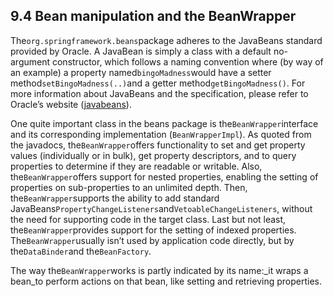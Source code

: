 ## 9.4 Bean manipulation and the BeanWrapper

The`org.springframework.beans`package adheres to the JavaBeans standard provided by Oracle. A JavaBean is simply a class with a default no-argument constructor, which follows a naming convention where \(by way of an example\) a property named`bingoMadness`would have a setter method`setBingoMadness(..)`and a getter method`getBingoMadness()`. For more information about JavaBeans and the specification, please refer to Oracle’s website \([javabeans](https://docs.oracle.com/javase/6/docs/api/java/beans/package-summary.html)\).

One quite important class in the beans package is the`BeanWrapper`interface and its corresponding implementation \(`BeanWrapperImpl`\). As quoted from the javadocs, the`BeanWrapper`offers functionality to set and get property values \(individually or in bulk\), get property descriptors, and to query properties to determine if they are readable or writable. Also, the`BeanWrapper`offers support for nested properties, enabling the setting of properties on sub-properties to an unlimited depth. Then, the`BeanWrapper`supports the ability to add standard JavaBeans`PropertyChangeListeners`and`VetoableChangeListeners`, without the need for supporting code in the target class. Last but not least, the`BeanWrapper`provides support for the setting of indexed properties. The`BeanWrapper`usually isn’t used by application code directly, but by the`DataBinder`and the`BeanFactory`.

The way the`BeanWrapper`works is partly indicated by its name:_it wraps a bean_to perform actions on that bean, like setting and retrieving properties.


